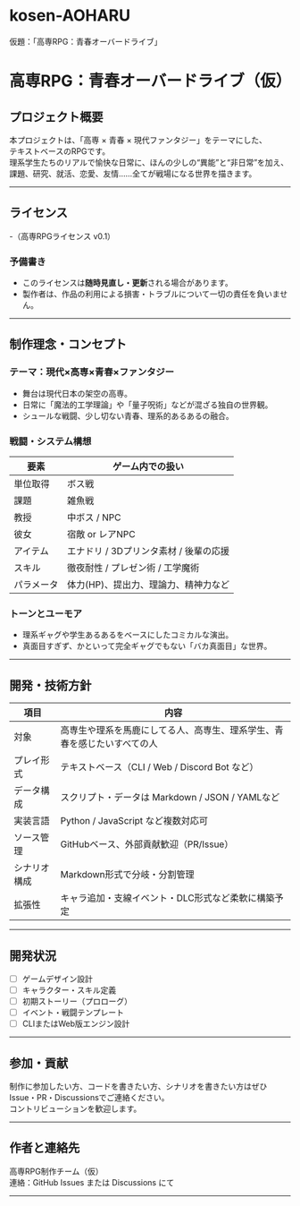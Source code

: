 # kosen-AOHARU
仮題：「高専RPG：青春オーバードライブ」
# 高専RPG：青春オーバードライブ（仮）

## プロジェクト概要

本プロジェクトは、「高専 × 青春 × 現代ファンタジー」をテーマにした、  
テキストベースのRPGです。  
理系学生たちのリアルで愉快な日常に、ほんの少しの“異能”と“非日常”を加え、  
課題、研究、就活、恋愛、友情……全てが戦場になる世界を描きます。

---

## ライセンス
 -（高専RPGライセンス v0.1）

### 予備書き
- このライセンスは**随時見直し・更新**される場合があります。
- 製作者は、作品の利用による損害・トラブルについて一切の責任を負いません。

---

## 制作理念・コンセプト

### テーマ：現代×高専×青春×ファンタジー
- 舞台は現代日本の架空の高専。
- 日常に「魔法的工学理論」や「量子呪術」などが混ざる独自の世界観。
- シュールな戦闘、少し切ない青春、理系的あるあるの融合。

### 戦闘・システム構想
| 要素        | ゲーム内での扱い                          |
|-------------|-------------------------------------------|
| 単位取得     | ボス戦                                    |
| 課題         | 雑魚戦                                    |
| 教授         | 中ボス / NPC                              |
| 彼女         | 宿敵 or レアNPC                           |
| アイテム     | エナドリ / 3Dプリンタ素材 / 後輩の応援    |
| スキル       | 徹夜耐性 / プレゼン術 / 工学魔術           |
| パラメータ   | 体力(HP)、提出力、理論力、精神力など     |

### トーンとユーモア
- 理系ギャグや学生あるあるをベースにしたコミカルな演出。
- 真面目すぎず、かといって完全ギャグでもない「バカ真面目」な世界。

---

## 開発・技術方針

| 項目           | 内容                                                  |
|----------------|-------------------------------------------------------|
| 対象           | 高専生や理系を馬鹿にしてる人、高専生、理系学生、青春を感じたいすべての人           |
| プレイ形式     | テキストベース（CLI / Web / Discord Bot など）       |
| データ構成     | スクリプト・データは Markdown / JSON / YAMLなど       |
| 実装言語       | Python / JavaScript など複数対応可                    |
| ソース管理     | GitHubベース、外部貢献歓迎（PR/Issue）                |
| シナリオ構成   | Markdown形式で分岐・分割管理                          |
| 拡張性         | キャラ追加・支線イベント・DLC形式など柔軟に構築予定   |

---

## 開発状況

- [ ] ゲームデザイン設計
- [ ] キャラクター・スキル定義
- [ ] 初期ストーリー（プロローグ）
- [ ] イベント・戦闘テンプレート
- [ ] CLIまたはWeb版エンジン設計

---

## 参加・貢献

制作に参加したい方、コードを書きたい方、シナリオを書きたい方はぜひIssue・PR・Discussionsでご連絡ください。  
コントリビューションを歓迎します。

---

## 作者と連絡先

高専RPG制作チーム（仮）  
連絡：GitHub Issues または Discussions にて

---
